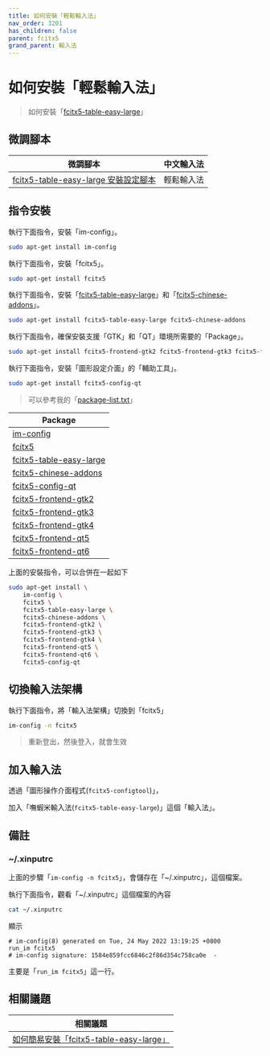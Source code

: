 ```yaml
---
title: 如何安裝「輕鬆輸入法」
nav_order: 3201
has_children: false
parent: fcitx5
grand_parent: 輸入法
---
```



# 如何安裝「輕鬆輸入法」

> 如何安裝「[fcitx5-table-easy-large](https://packages.ubuntu.com/noble/fcitx5-table-easy-large)」




## 微調腳本

| 微調腳本 | 中文輸入法 |
| -------- | ---------- |
| [fcitx5-table-easy-large 安裝設定腳本](https://github.com/samwhelp/ubuntu-gnome-shell-adjustment/tree/main/prototype/main/im-config/fcitx5/fcitx5-table-easy-large) | 輕鬆輸入法 |


## 指令安裝

執行下面指令，安裝「im-config」。

``` sh
sudo apt-get install im-config
```

執行下面指令，安裝「fcitx5」。

``` sh
sudo apt-get install fcitx5
```

執行下面指令，安裝「[fcitx5-table-easy-large](https://packages.ubuntu.com/noble/fcitx5-table-easy-large)」和「[fcitx5-chinese-addons](https://packages.ubuntu.com/noble/fcitx5-chinese-addons)」。

``` sh
sudo apt-get install fcitx5-table-easy-large fcitx5-chinese-addons
```

執行下面指令，確保安裝支援「GTK」和「QT」環境所需要的「Package」。

``` sh
sudo apt-get install fcitx5-frontend-gtk2 fcitx5-frontend-gtk3 fcitx5-frontend-gtk4 fcitx5-frontend-qt5 fcitx5-frontend-qt6
```

執行下面指令，安裝「圖形設定介面」的「輔助工具」。

``` sh
sudo apt-get install fcitx5-config-qt
```

> 可以參考我的「[package-list.txt](https://github.com/samwhelp/ubuntu-gnome-shell-adjustment/blob/main/prototype/main/im-config/fcitx5/fcitx5-chewing/package-list.txt)」

| Package |
| ------- |
| [im-config](https://packages.ubuntu.com/noble/im-config) |
| [fcitx5](https://packages.ubuntu.com/noble/fcitx5) |
| [fcitx5-table-easy-large](https://packages.ubuntu.com/noble/fcitx5-table-easy-large) |
| [fcitx5-chinese-addons](https://packages.ubuntu.com/noble/fcitx5-chinese-addons) |
| [fcitx5-config-qt](https://packages.ubuntu.com/noble/fcitx5-config-qt) |
| [fcitx5-frontend-gtk2](https://packages.ubuntu.com/noble/fcitx5-frontend-gtk2) |
| [fcitx5-frontend-gtk3](https://packages.ubuntu.com/noble/fcitx5-frontend-gtk3) |
| [fcitx5-frontend-gtk4](https://packages.ubuntu.com/noble/fcitx5-frontend-gtk4) |
| [fcitx5-frontend-qt5](https://packages.ubuntu.com/noble/fcitx5-frontend-qt5) |
| [fcitx5-frontend-qt6](https://packages.ubuntu.com/noble/fcitx5-frontend-qt6) |

上面的安裝指令，可以合併在一起如下

``` sh
sudo apt-get install \
	im-config \
	fcitx5 \
	fcitx5-table-easy-large \
	fcitx5-chinese-addons \
	fcitx5-frontend-gtk2 \
	fcitx5-frontend-gtk3 \
	fcitx5-frontend-gtk4 \
	fcitx5-frontend-qt5 \
	fcitx5-frontend-qt6 \
	fcitx5-config-qt

```




## 切換輸入法架構

執行下面指令，將「輸入法架構」切換到「fcitx5」

``` sh
im-config -n fcitx5
```

> 重新登出，然後登入，就會生效


## 加入輸入法

透過「圖形操作介面程式(`fcitx5-configtool`)」，

加入「嘸蝦米輸入法(`fcitx5-table-easy-large`)」這個「輸入法」。




## 備註

### ~/.xinputrc

上面的步驟「`im-config -n fcitx5`」，會儲存在「~/.xinputrc」，這個檔案。

執行下面指令，觀看「~/.xinputrc」這個檔案的內容

``` sh
cat ~/.xinputrc
```

顯示

```
# im-config(8) generated on Tue, 24 May 2022 13:19:25 +0800
run_im fcitx5
# im-config signature: 1584e859fcc6846c2f86d354c758ca0e  -
```

主要是「`run_im fcitx5`」這一行。




## 相關議題

| 相關議題 |
| --- |
| [如何簡易安裝「fcitx5-table-easy-large」](https://samwhelp.github.io/note-about-ubuntu/read/subject/im/fcitx5/howto/install-fcitx5-table-easy-large.html) |
